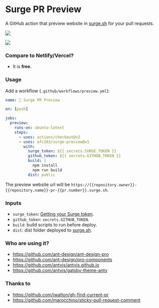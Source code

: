 # Surge PR Preview

A GitHub action that preview website in [surge.sh](https://surge.sh/) for your pull requests.

![](https://user-images.githubusercontent.com/507615/90243810-2230b480-de62-11ea-9a2c-9e869a2067dd.png)

![](https://user-images.githubusercontent.com/507615/90243357-58b9ff80-de61-11ea-8426-9b202d53f7ab.png)

### Compare to Netlify/Vercel?

- It is **free**.

### Usage

Add a workflow (`.github/workflows/preview.yml`):

```yaml
name: 🔂 Surge PR Preview

on: [push]

jobs:
  preview:
    runs-on: ubuntu-latest
    steps:
      - uses: actions/checkout@v2
      - uses: afc163/surge-preview@v1
        with:
          surge_token: ${{ secrets.SURGE_TOKEN }}
          github_token: ${{ secrets.GITHUB_TOKEN }}
          build: |
            npm install
            npm run build
          dist: public
```

The preview website url will be `https://{{repository.owner}}-{{repository.name}}-pr-{{pr.number}}.surge.sh`.

### Inputs

- `surge_token`: [Getting your Surge token](https://surge.sh/help/integrating-with-circleci).
- `github_token`: `secrets.GITHUB_TOKEN`.
- `build`: build scripts to run before deploy.
- `dist`: dist folder deployed to [surge.sh](https://surge.sh/).

### Who are using it?

- https://github.com/ant-design/ant-design-pro
- https://github.com/ant-design/pro-components
- https://github.com/antvis/antvis.github.io
- https://github.com/antvis/gatsby-theme-antv

### Thanks to

- https://github.com/jwalton/gh-find-current-pr
- https://github.com/marocchino/sticky-pull-request-comment

